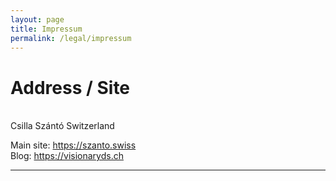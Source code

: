 ```yaml
---
layout: page
title: Impressum
permalink: /legal/impressum
---
```


# Address / Site
<br/>
Csilla Szántó  
Switzerland

Main site: https://szanto.swiss  
Blog: https://visionaryds.ch

---
